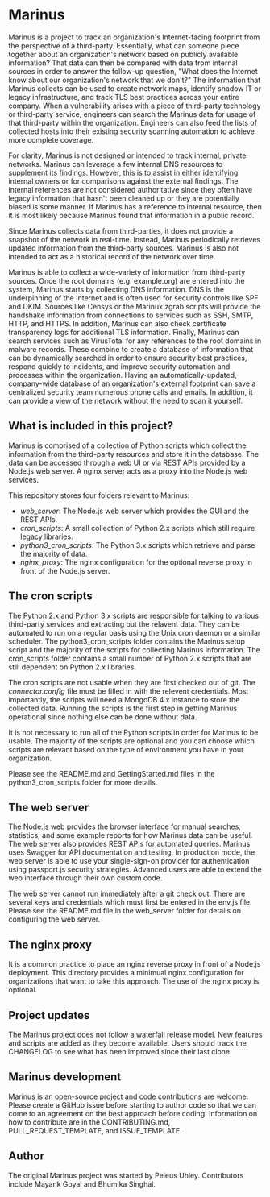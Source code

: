 # Marinus
Marinus is a project to track an organization's Internet-facing footprint from the perspective of a third-party. Essentially, what can someone piece together about an organization's network based on publicly available information? That data can then be compared with data from internal sources in order to answer the follow-up question, "What does the Internet know about our organization's network that we don't?" The information that Marinus collects can be used to create network maps, identify shadow IT or legacy infrastructure, and track TLS best practices across your entire company. When a vulnerability arises with a piece of third-party technology or third-party service, engineers can search the Marinus data for usage of that third-party within the organization. Engineers can also feed the lists of collected hosts into their existing security scanning automation to achieve more complete coverage.

For clarity, Marinus is not designed or intended to track internal, private networks. Marinus can leverage a few internal DNS resources to supplement its findings. However, this is to assist in either identifying internal owners or for comparisons against the external findings. The internal references are not considered authoritative since they often have legacy information that hasn't been cleaned up or they are potentially biased is some manner. If Marinus has a reference to internal resource, then it is most likely because Marinus found that information in a public record.

Since Marinus collects data from third-parties, it does not provide a snapshot of the network in real-time. Instead, Marinus periodically retrieves updated information from the third-party sources. Marinus is also not intended to act as a historical record of the network over time.

Marinus is able to collect a wide-variety of information from third-party sources. Once the root domains (e.g. example.org) are entered into the system, Marinus starts by collecting DNS information. DNS is the underpinning of the Internet and is often used for security controls like SPF and DKIM. Sources like Censys or the Marinux zgrab scripts will provide the handshake information from connections to services such as SSH, SMTP, HTTP, and HTTPS. In addition, Marinus can also check certificate transparency logs for additional TLS information. Finally, Marinus can search services such as VirusTotal for any references to the root domains in malware records. These combine to create a database of information that can be dynamically searched in order to ensure security best practices, respond quickly to incidents, and improve security automation and processes within the organization. Having an automatically-updated, company-wide database of an organization's external footprint can save a centralized security team numerous phone calls and emails. In addition, it can provide a view of the network without the need to scan it yourself.

## What is included in this project?
Marinus is comprised of a collection of Python scripts which collect the information from the third-party resources and store it in the database. The data can be accessed through a web UI or via REST APIs provided by a Node.js web server. A nginx server acts as a proxy into the Node.js web services.

This repository stores four folders relevant to Marinus:
  * *web_server*: The Node.js web server which provides the GUI and the REST APIs.
  * *cron_scripts*: A small collection of Python 2.x scripts which still require legacy libraries.
  * *python3_cron_scripts*: The Python 3.x scripts which retrieve and parse the majority of data.
  * *nginx_proxy*: The nginx configuration for the optional reverse proxy in front of the Node.js server.

## The cron scripts
The Python 2.x and Python 3.x scripts are responsible for talking to various third-party services and extracting out the relavent data. They can be automated to run on a regular basis using the Unix cron daemon or a similar scheduler. The python3_cron_scripts folder contains the Marinus setup script and the majority of the scripts for collecting Marinus information. The cron_scripts folder contains a small number of Python 2.x scripts that are still dependent on Python 2.x libraries.

The cron scripts are not usable when they are first checked out of git. The *connector.config* file must be filled in with the relevent credentials. Most importantly, the scripts will need a MongoDB 4.x instance to store the collected data. Running the scripts is the first step in getting Marinus operational since nothing else can be done without data.

It is not necessary to run all of the Python scripts in order for Marinus to be usable. The majority of the scripts are optional and you can choose which scripts are relevant based on the type of environment you have in your organization.

Please see the README.md and GettingStarted.md files in the python3_cron_scripts folder for more details.

## The web server
The Node.js web provides the browser interface for manual searches, statistics, and some example reports for how Marinus data can be useful. The web server also provides REST APIs for automated queries. Marinus uses Swagger for API documentation and testing. In production mode, the web server is able to use your single-sign-on provider for authentication using passport.js security strategies. Advanced users are able to extend the web interface through their own custom code.

The web server cannot run immediately after a git check out. There are several keys and credentials which must first be entered in the env.js file. Please see the README.md file in the web_server folder for details on configuring the web server.

## The nginx proxy
It is a common practice to place an nginx reverse proxy in front of a Node.js deployment. This directory provides a minimual nginx configuration for organizations that want to take this approach. The use of the nginx proxy is optional.

## Project updates
The Marinus project does not follow a waterfall release model. New features and scripts are added as they become available. Users should track the CHANGELOG to see what has been improved since their last clone.

## Marinus development
Marinus is an open-source project and code contributions are welcome. Please create a GitHub issue before starting to author code so that we can come to an agreement on the best approach before coding. Information on how to contribute are in the CONTRIBUTING.md, PULL_REQUEST_TEMPLATE, and ISSUE_TEMPLATE.
 
## Author
The original Marinus project was started by Peleus Uhley. Contributors include Mayank Goyal and Bhumika Singhal.


